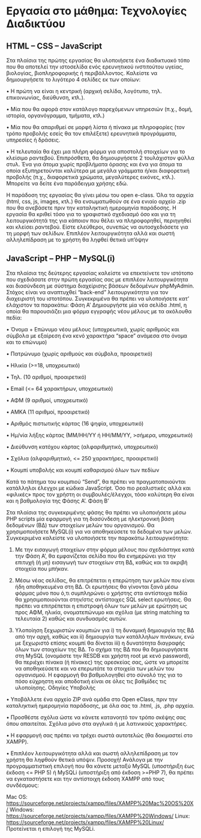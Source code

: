 #  Εργασία στο μάθημα: Τεχνολογίες Διαδικτύου

## HTML – CSS – JavaScript

Στα πλαίσια της πρώτης εργασίας θα υλοποιήσετε ένα διαδικτυακό τόπο
που θα αποτελεί την ιστοσελίδα ενός ερευνητικού ινστιτούτου υγείας,
βιολογίας, βιοπληροφορικής ή περιβάλλοντος.
Καλείστε να δημιουργήσετε το λιγότερο 4 σελίδες εκ των οποίων:

• Η πρώτη να είναι η κεντρική (αρχική σελίδα, λογότυπο, τηλ.
επικοινωνίας, διεύθυνση, κτλ.).

• Μία που θα αφορά στον κατάλογο παρεχόμενων υπηρεσιών (π.χ.,
δομή, ιστορία, οργανόγραμμα, τμήματα, κτλ.)

• Μία που θα απαριθμεί σε μορφή λίστα ή πίνακα με πληροφορίες (τον
τρόπο προβολής εσείς θα τον επιλέξετε) ερευνητικά προγράμματα,
υπηρεσίες ή δράσεις.

• Η τελευταία θα έχει μια πλήρη φόρμα για αποστολή στοιχείων για το
κλείσιμο ραντεβού.
Επιπρόσθετα, θα δημιουργήσετε 2 τουλάχιστον φύλλα στυλ. Ένα για άτομα
χωρίς προβλήματα όρασης και ένα για άτομα τα οποία εξυπηρετούνται
καλύτερα με μεγάλα γράμματα ή/και διαφορετική προβολής (π.χ.,
διαφορετικά χρώματα, μεγαλύτερες εικόνες, κτλ.). Μπορείτε να δείτε ένα
παράδειγμα χρήσης εδώ.

Η παράδοση της εργασίας θα γίνει μέσω του open e-class. Όλα τα αρχεία
(html, css, js, images, κτλ.) θα ενσωματωθούν σε ένα ενιαίο αρχείο .zip που
θα ανεβάσετε πριν την καταληκτική ημερομηνία παράδοσης.
H εργασία θα κριθεί τόσο για το γραφιστικό σχεδιασμό όσο και για τη
λειτουργικότητά της για κάποιον που θέλει να πληροφορηθεί, περιηγηθεί
και κλείσει ραντεβού. Είστε ελεύθεροι, συνεπώς να αυτοσχεδιάσετε για τη
μορφή των σελίδων. Επιπλέον λειτουργικότητα αλλά και σωστή
αλληλεπίδραση με το χρήστη θα ληφθεί θετικά υπ’όψην

## JavaScript – PHP – MySQL(i)

Στα πλαίσια της δεύτερης εργασίας καλείστε να επεκτείνετε τον ιστότοπο
που σχεδιάσατε στην πρώτη εργασίας σας με επιπλέον λειτουργικότητα και
διασύνδεση με σύστημα διαχείρισης βάσεων δεδομένων phpMyAdmin.
Στόχος είναι να αναπτυχθεί “back-end” λειτουργικότητα για τον διαχειριστή
του ιστοτόπου.
Συγκεκριμένα θα πρέπει να υλοποιήσετε κατ’ ελάχιστον τα παρακάτω:
Φάση Α’
Δημιουργήστε μία νέα σελίδα .html, η οποία θα παρουσιάζει μια φόρμα
εγγραφής νέου μέλους με τα ακόλουθα πεδία:

• Όνομα + Επώνυμο νέου μέλους (υποχρεωτικά, χωρίς αριθμούς και
σύμβολα με εξαίρεση ένα κενό χαρακτήρα “space” ανάμεσα στο
όνομα και το επώνυμο)

• Πατρώνυμο (χωρίς αριθμούς και σύμβολα, προαιρετικό)

• Ηλικία (>=18, υποχρεωτικό)

• Τηλ. (10 αριθμοί, προαιρετικό)

• Email (<= 64 χαρακτήρων, υποχρεωτικό)

• ΑΦΜ (9 αριθμοί, υποχρεωτικό)

• ΑΜΚΑ (11 αριθμοί, προαιρετικό)

• Αριθμός πιστωτικής κάρτας (16 ψηφία, υποχρεωτικό)

• Ημ/νία λήξης κάρτας (ΜΜ/ΗΗ/ΥΥ ή ΗΗ/ΜΜ/ΥΥ, >σήμερα,
υποχρεωτικό)

• Διεύθυνση κατόχου κάρτας (αλφαριθμητικό, υποχρεωτικό)

• Σχόλια (αλφαριθμητικό, <= 250 χαρακτήρες, προαιρετικό)

• Κουμπί υποβολής και κουμπί καθαρισμού όλων των πεδίων

Κατά το πάτημα του κουμπιού “Send”, θα πρέπει να πραγματοποιούνται
κατάλληλοι έλεγχοι με κώδικα JavaScript. Όσο πιο ρεαλιστικές αλλά και
«φιλικές» προς τον χρήστη οι συμβουλές/έλεγχοι, τόσο καλύτερη θα είναι
και η βαθμολογία της Φάσης Α’.
Φάση Β’

Στα πλαίσια της συγκεκριμένης φάσης θα πρέπει να υλοποιήσετε μέσω PHP
scripts μία εφαρμογή για τη διασύνδεση με ηλεκτρονική βάση δεδομένων
(ΒΔ) των στοιχείων μελών του οργανισμού. Θα χρησιμοποιήσετε MySQL(i)
για να αποθηκεύσετε τα δεδομένα των μελών.
Συγκεκριμένα καλείστε να υλοποιήσετε την παρακάτω λειτουργικότητα:

1. Με την εισαγωγή στοιχείων στην φόρμα μέλους που σχεδιάστηκε
κατά την Φάση Α’, θα εμφανίζεται σελίδα που θα ενημερώνει για την
επιτυχή (ή μη) εισαγωγή των στοιχείων στη ΒΔ, καθώς και τα ακριβή
στοιχεία που μπήκαν.

2. Μέσω νέας σελίδας, θα επιτρέπεται η επερώτηση των μελών που
είναι ήδη αποθηκευμένα στη ΒΔ. Οι ερωτήσεις θα γίνονται ξανά μέσω
φόρμας μόνο που ό,τι συμπληρώνει ο χρήστης στα αντίστοιχα πεδία
θα χρησιμοποιούνται στην/στις αντίστοιχες SQL select ερωτήσεις. Θα
πρέπει να επιτρέπεται η επιστροφή όλων των μελών με ερώτηση ως
προς ΑΦΜ, ηλικία, ονοματεπώνυμο και σχόλια (με string matching τα
τελευταία 2) καθώς και συνδυασμός αυτών.

3. Υλοποίηση ξεχωριστών κουμπιών για 
i) τη δυναμική δημιουργία της
ΒΔ από την αρχή, καθώς και 
ii) δημιουργία των κατάλληλων πινάκων,
ενώ με ξεχωριστό επίσης κουμπί θα δίνεται 
iii) η δυνατότητα
διαγραφής όλων των στοιχείων της ΒΔ.
Το σχήμα της ΒΔ που θα δημιουργήσετε στη MySQL (ονομάστε την RESDB
και χρήστη root με κενό password), θα περιέχει πίνακα (ή πίνακες) της
αρεσκείας σας, ώστε να μπορείτε να αποθηκεύσετε και να επερωτάτε τα
στοιχεία των μελών του οργανισμού. Η εφαρμογή θα βαθμολογηθεί στο
σύνολό της για το πόσο εύχρηστη και αποδοτική είναι σε όλες τις βαθμίδες
τις υλοποίησης.
Οδηγίες Υποβολής

• Υποβάλλετε ένα αρχείο ZIP ανά ομάδα στο Open eClass, πριν την
καταληκτική ημερομηνία παράδοσης, με όλα σας τα .html, .js, .php
αρχεία.

• Προσθέστε σχόλια ώστε να κάνετε κατανοητό τον τρόπο σκέψης σας
όπου απαιτείται. Σχόλια μόνο στα αγγλικά ή με λατινικούς χαρακτήρες.

• Η εφαρμογή σας πρέπει να τρέχει σωστά αυτοτελώς (θα δοκιμαστεί στο
XAMPP).

• Επιπλέον λειτουργικότητα αλλά και σωστή αλληλεπίδραση με τον
χρήστη θα ληφθούν θετικά υπόψιν.
Προσοχή! Ανάλογα με την προγραμματιστική επιλογή που θα κάνετε μεταξύ
MySQL (υποστήριξη έως έκδοση <= PHP 5) ή MySQLi (υποστήριξη από
έκδοση >=PHP 7), θα πρέπει να εγκαταστήσετε και την αντίστοιχη έκδοση
XAMPP από τους συνδέσμους:

Mac OS: https://sourceforge.net/projects/xampp/files/XAMPP%20Mac%20OS%20X/
Windows: https://sourceforge.net/projects/xampp/files/XAMPP%20Windows/
Linux: https://sourceforge.net/projects/xampp/files/XAMPP%20Linux/
Προτείνεται η επιλογή της MySQLi.
